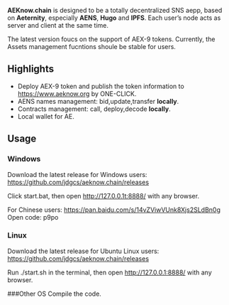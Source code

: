 **AEKnow.chain** is designed to be a totally decentralized SNS aepp, based on **Aeternity**, especially **AENS**, **Hugo** and **IPFS**. Each user’s node acts as server and client at the same time.

The latest version foucs on the support of AEX-9 tokens. Currently, the Assets management fucntions shoule be stable for users. 

## Highlights
 - Deploy AEX-9 token and publish the token information to https://www.aeknow.org by ONE-CLICK.
 - AENS names management: bid,update,transfer **locally**.
 - Contracts management: call, deploy,decode **locally**.
 - Local wallet for AE.


## Usage
### Windows
Download the latest release for Windows users: https://github.com/jdgcs/aeknow.chain/releases

Click start.bat, then open http://127.0.0.1t:8888/ with any browser.

For Chinese users: https://pan.baidu.com/s/14vZViwVUnk8Xjs2SLdBn0g Open code: p9po

### Linux
Download the latest release for Ubuntu Linux users: https://github.com/jdgcs/aeknow.chain/releases

Run ./start.sh in the terminal, then open http://127.0.0.1:8888/ with any browser.

###Other OS
Compile the code.
